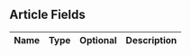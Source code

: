 ## Article Fields

| Name           | Type            | Optional | Description
| -------------- | --------------- | -------- | --------------------